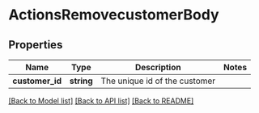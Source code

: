 # ActionsRemovecustomerBody

## Properties
Name | Type | Description | Notes
------------ | ------------- | ------------- | -------------
**customer_id** | **string** | The unique id of the customer | 

[[Back to Model list]](../../README.md#documentation-for-models) [[Back to API list]](../../README.md#documentation-for-api-endpoints) [[Back to README]](../../README.md)

